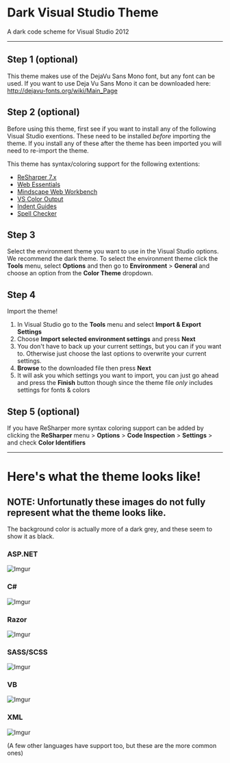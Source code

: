 # Dark Visual Studio Theme
A dark code scheme for Visual Studio 2012

--------

## Step 1 (optional)
This theme makes use of the DejaVu Sans Mono font, but any font can be used. 
If you want to use Deja Vu Sans Mono it can be downloaded here: http://dejavu-fonts.org/wiki/Main_Page

## Step 2 (optional)
Before using this theme, first see if you want to install any of the following Visual Studio exentions.
These need to be installed *before* importing the theme.  If you install any of these after the theme has been imported you will need to re-import the theme.

This theme has syntax/coloring support for the following extentions:

* [ReSharper 7.x](http://www.jetbrains.com/resharper)
* [Web Essentials](http://vswebessentials.com)
* [Mindscape Web Workbench](http://www.mindscapehq.com/products/web-workbench)
* [VS Color Output](http://mike-ward.net/vscoloroutput)
* [Indent Guides](http://visualstudiogallery.msdn.microsoft.com/e792686d-542b-474a-8c55-630980e72c30)
* [Spell Checker](http://visualstudiogallery.msdn.microsoft.com/86788d02-ce1e-4933-b499-cdba6a70f26f)


## Step 3
Select the environment theme you want to use in the Visual Studio options.
We recommend the dark theme.
To select the environment theme click the **Tools** menu, select **Options** and then go to **Environment** > **General** and choose an option from the **Color Theme** dropdown.


## Step 4
Import the theme!

1. In Visual Studio go to the **Tools** menu and select **Import & Export Settings**
2. Choose **Import selected environment settings** and press **Next**
3. You don't have to back up your current settings, but you can if you want to. Otherwise just choose the last options to overwrite your current settings.
4. **Browse** to the downloaded file then press **Next**
5. It will ask you which settings you want to import, you can just go ahead and press the **Finish** button though since the theme file *only* includes settings for fonts & colors

## Step 5 (optional)
If you have ReSharper more syntax coloring support can be added by clicking the **ReSharper** menu > **Options** > **Code Inspection** > **Settings** > and check **Color Identifiers**

------------

# Here's what the theme looks like!
## NOTE: Unfortunatly these images do not fully represent what the theme looks like.
The background color is actually more of a dark grey, and these seem to show it as black.

### ASP.NET
![Imgur](http://i.imgur.com/e3oAF9w.jpg)

### C#
![Imgur](http://i.imgur.com/NrsqRy7.jpg)

### Razor
![Imgur](http://i.imgur.com/rIkSEl8.jpg)

### SASS/SCSS
![Imgur](http://i.imgur.com/BVcStnN.jpg)

### VB
![Imgur](http://i.imgur.com/klvfEsg.jpg)

### XML
![Imgur](http://i.imgur.com/c6UYcax.jpg)

(A few other languages have support too, but these are the more common ones)